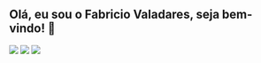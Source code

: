 ## Olá, eu sou o Fabricio Valadares, seja bem-vindo! 👋

<div>
  <a href = "mailto:fabriciovaladares0@gmail.com"><img src="https://img.shields.io/badge/-Gmail-%23333?style=for-the-badge&logo=gmail&logoColor=white" target="_blank"></a>
  <a href="https://www.linkedin.com/in/fabricio-valadares" target="_blank"><img src="https://img.shields.io/badge/-LinkedIn-%230077B5?style=for-the-badge&logo=linkedin&logoColor=white" target="_blank"></a>
  <a href="https://fabriciovaladares.com" target="_blank"><img src="https://img.shields.io/website-up-down-green-red/http/monip.org.svg" target="_blank"></a>
</div>  
 
